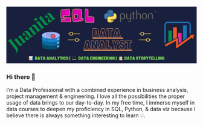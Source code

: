 [![Header](https://github.com/jjpal/jjpal/blob/main/assets/header.jpg "Header")](https://public.tableau.com/app/profile/jj1485)

### Hi there 👋
I’m a Data Professional with a combined experience in business analysis, project management & engineering. I love all the possibilities the proper usage of data brings to our day-to-day. In my free time, I immerse myself in data courses to deepen my proficiency in SQL, Python, & data viz because I believe there is always something interesting to learn 💡.
<!--
**jjpal/jjpal** is a ✨ _special_ ✨ repository because its `README.md` (this file) appears on your GitHub profile.

Here are some ideas to get you started:

- 🔭 I’m currently working on ...
- 🌱 I’m currently learning ...
- 👯 I’m looking to collaborate on ...
- 🤔 I’m looking for help with ...
- 💬 Ask me about ...
- 📫 How to reach me: ...
- 😄 Pronouns: ...
- ⚡ Fun fact: ...
-->
